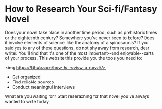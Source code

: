 <!DOCTYPE html>
<html>
  <head>
    <title>How To Research Your Sci-fi/Fantasy Novel</title>   
  </head>
  
  </body>
        <h1>How to Research Your Sci-fi/Fantasy Novel</h1>
        <p>Does your novel take place in another time period, such as prehistoric times or the eighteenth century? Somewhere you've never been to before? Does it involve elements of science, like the anatomy of a spinosaurus? If you said yes to any of these questions, do not shy away from research, dear writer. You'll find that it's one of the most important--and enjoyable--parts of your process. This website this provide you the tools you need to:
  
  <img https://lithub.com/how-to-review-a-novel//>
  
  <ul>
  <li>Get organized</li>
  <li>Find reliable sources</li>
  <li>Conduct meaningful interviews</li>
  </ul>
  
  <p>What are you waiting for? Start reseraching for that novel you've always wanted to write today. </p> 
        
  
  </body>
  </html>


